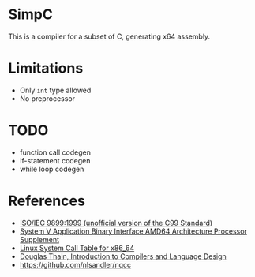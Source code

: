 # SimpC

This is a compiler for a subset of C, generating x64 assembly.

# Limitations

- Only `int` type allowed
- No preprocessor

# TODO

- function call codegen
- if-statement codegen
- while loop codegen

# References

- [ISO/IEC 9899:1999 (unofficial version of the C99 Standard)](http://www.open-std.org/jtc1/sc22/wg14/www/docs/n1124.pdf)
- [System V Application Binary Interface AMD64 Architecture Processor Supplement](https://github.com/hjl-tools/x86-psABI/wiki/x86-64-psABI-1.0.pdf)
- [Linux System Call Table for x86_64](https://blog.rchapman.org/posts/Linux_System_Call_Table_for_x86_64/)
- [Douglas Thain, Introduction to Compilers and Language Design](https://www3.nd.edu/~dthain/compilerbook/)
- https://github.com/nlsandler/nqcc